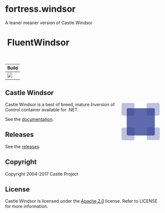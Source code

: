 # fortress.windsor

A leaner meaner version of Castle.Windsor

&nbsp;FluentWindsor<br /><br />
=============

| Build |
|---------|
| <a href= "https://ci.appveyor.com/project/fir3pho3nixx/fortress.windsor"><img src="https://ci.appveyor.com/api/projects/status/843yxnhrj4eq5ef5/branch/master?svg=true" /></a> |


## Castle Windsor

<img align="right" src="docs/images/windsor-logo.png">

Castle Windsor is a best of breed, mature Inversion of Control container available for .NET.

See the [documentation](docs/README.md).

## Releases

See the [releases](https://github.com/castleproject/Windsor/releases).

## Copyright

Copyright 2004-2017 Castle Project

## License

Castle Windsor is licensed under the [Apache 2.0](http://opensource.org/licenses/Apache-2.0) license. Refer to LICENSE for more information.
